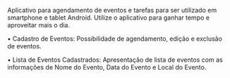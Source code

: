 Aplicativo para agendamento de eventos e tarefas para ser utilizado em smartphone e tablet Android. Utilize o aplicativo para ganhar tempo e aproveitar mais o dia.

• Cadastro de Eventos: Possibilidade de agendamento, edição e exclusão de eventos.

• Lista de Eventos Cadastrados: Apresentação de lista de eventos com as informações de Nome do Evento, Data do Evento e Local do Evento.
